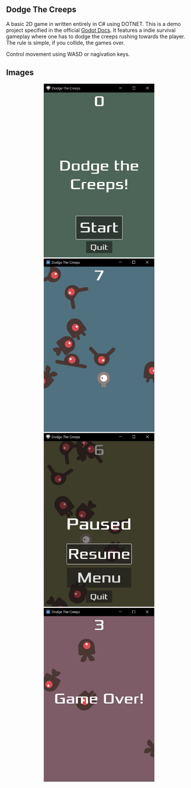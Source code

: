 ## Dodge The Creeps
 A basic 2D game in written entirely in C# using DOTNET. This is a demo project specified in the official 
 <a href="https://docs.godotengine.org/en/stable/getting_started/first_2d_game/index.html">Godot Docs</a>.
 It features a indie survival gameplay where one has to dodge the creeps rushing towards the player. The rule is simple, if you collide, the games over.

 Control movement using WASD or nagivation keys.

## Images

<p align="center">
<img src="https://github.com/AkarshChauhan15/Dodge-The-Creeps/blob/main/Images/Start.JPG" alt="Start Menu" width="300px">
<img src="https://github.com/AkarshChauhan15/Dodge-The-Creeps/blob/main/Images/Gameplay.jpg" alt="Gameplay" width="300px">
 <img src="https://github.com/AkarshChauhan15/Dodge-The-Creeps/blob/main/Images/PauseMenu.JPG" alt="Pause Menu" width="300px">
<img src="https://github.com/AkarshChauhan15/Dodge-The-Creeps/blob/main/Images/Gameover.jpg" alt="Gameover" width="300px">
</p>
